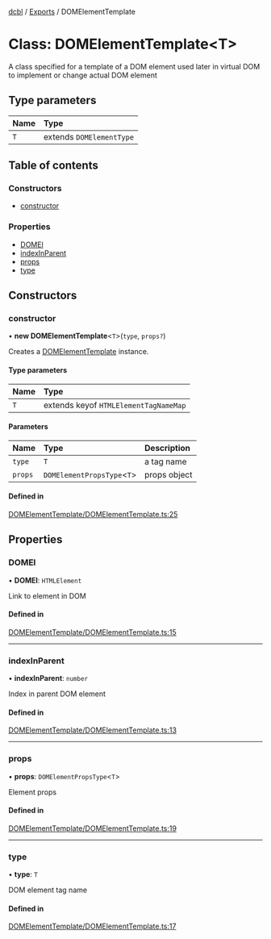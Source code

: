 [dcbl](../README.md) / [Exports](../modules.md) / DOMElementTemplate

# Class: DOMElementTemplate<T\>

A class specified for a template of a DOM element used later in virtual DOM to implement or change actual DOM element

## Type parameters

| Name | Type |
| :------ | :------ |
| `T` | extends `DOMElementType` |

## Table of contents

### Constructors

- [constructor](DOMElementTemplate.md#constructor)

### Properties

- [DOMEl](DOMElementTemplate.md#domel)
- [indexInParent](DOMElementTemplate.md#indexinparent)
- [props](DOMElementTemplate.md#props)
- [type](DOMElementTemplate.md#type)

## Constructors

### constructor

• **new DOMElementTemplate**<`T`\>(`type`, `props?`)

Creates a [DOMElementTemplate](DOMElementTemplate.md) instance.

#### Type parameters

| Name | Type |
| :------ | :------ |
| `T` | extends keyof `HTMLElementTagNameMap` |

#### Parameters

| Name | Type | Description |
| :------ | :------ | :------ |
| `type` | `T` | a tag name |
| `props` | `DOMElementPropsType`<`T`\> | props object |

#### Defined in

[DOMElementTemplate/DOMElementTemplate.ts:25](https://github.com/fidyay/dcbl/blob/1a6081b/DOMElementTemplate/DOMElementTemplate.ts#L25)

## Properties

### DOMEl

• **DOMEl**: `HTMLElement`

Link to element in DOM

#### Defined in

[DOMElementTemplate/DOMElementTemplate.ts:15](https://github.com/fidyay/dcbl/blob/1a6081b/DOMElementTemplate/DOMElementTemplate.ts#L15)

___

### indexInParent

• **indexInParent**: `number`

Index in parent DOM element

#### Defined in

[DOMElementTemplate/DOMElementTemplate.ts:13](https://github.com/fidyay/dcbl/blob/1a6081b/DOMElementTemplate/DOMElementTemplate.ts#L13)

___

### props

• **props**: `DOMElementPropsType`<`T`\>

Element props

#### Defined in

[DOMElementTemplate/DOMElementTemplate.ts:19](https://github.com/fidyay/dcbl/blob/1a6081b/DOMElementTemplate/DOMElementTemplate.ts#L19)

___

### type

• **type**: `T`

DOM element tag name

#### Defined in

[DOMElementTemplate/DOMElementTemplate.ts:17](https://github.com/fidyay/dcbl/blob/1a6081b/DOMElementTemplate/DOMElementTemplate.ts#L17)
